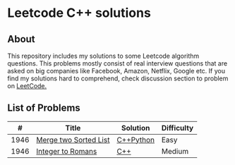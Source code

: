 # Leetcode C++ solutions

## About

This repository includes my solutions to some Leetcode algorithm questions. 
This problems mostly consist of real interview questions that are asked on big companies like Facebook, Amazon, Netflix, Google etc. If you find my solutions hard to comprehend, check discussion section to problem on [LeetCode.](https://leetcode.com/) 

## List of Problems

| # | Title | Solution | Difficulty |
|---| ----- | -------- | ---------- |
|1946|[Merge two Sorted List](https://leetcode.com/problems/merge-two-sorted-lists/) | [C++](./solutions/mergeTwoSortedList.cpp)[Python](./solutions/python/mergeTwoSortedList.py)|Easy|
|1946|[Integer to Romans](https://leetcode.com/problems/integer-to-roman/) | [C++](./solutions/IntegerToRomans.cpp)|Medium|
